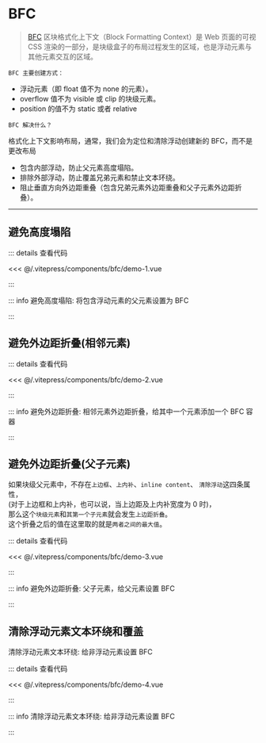 <script lang="ts" setup>
    import BFCDemo1 from '../.vitepress/components/bfc/demo-1.vue'
    import BFCDemo2 from '../.vitepress/components/bfc/demo-2.vue'
    import BFCDemo3 from '../.vitepress/components/bfc/demo-3.vue'
    import BFCDemo4 from '../.vitepress/components/bfc/demo-4.vue'
</script>

# BFC

> [BFC](https://developer.mozilla.org/zh-CN/docs/Web/Guide/CSS/Block_formatting_context)
> 区块格式化上下文（Block Formatting Context）是 Web 页面的可视 CSS 渲染的一部分，是块级盒子的布局过程发生的区域，也是浮动元素与其他元素交互的区域。

`BFC 主要创建方式：`

-   浮动元素（即 float 值不为 none 的元素）。
-   overflow 值不为 visible 或 clip 的块级元素。
-   position 的值不为 static 或者 relative

`BFC 解决什么？`

格式化上下文影响布局，通常，我们会为定位和清除浮动创建新的 BFC，而不是更改布局

-   包含内部浮动，防止父元素高度塌陷。
-   排除外部浮动，防止覆盖兄弟元素和禁止文本环绕。
-   阻止垂直方向外边距重叠（包含兄弟元素外边距重叠和父子元素外边距折叠）。

---

## 避免高度塌陷

::: details 查看代码

<<< @/.vitepress/components/bfc/demo-1.vue

:::

::: info 避免高度塌陷: 将包含浮动元素的父元素设置为 BFC

<BFCDemo1 />

:::

## 避免外边距折叠(相邻元素)

::: details 查看代码

<<< @/.vitepress/components/bfc/demo-2.vue

:::

::: info 避免外边距折叠: 相邻元素外边距折叠，给其中一个元素添加一个 BFC 容器

<BFCDemo2 />

:::

## 避免外边距折叠(父子元素)

如果块级父元素中，不存在`上边框`、`上内补`、`inline content`、 `清除浮动`这四条属性，<br />
(对于上边框和上内补，也可以说，当上边距及上内补宽度为 0 时)，<br />
那么这个`块级元素`和`其第一个子元素`就会发生`上边距折叠`。 <br />
这个折叠之后的值在这里取的就是`两者之间的最大值`。

::: details 查看代码

<<< @/.vitepress/components/bfc/demo-3.vue

:::

::: info 避免外边距折叠: 父子元素，给父元素设置 BFC

<BFCDemo3 />

:::

## 清除浮动元素文本环绕和覆盖

清除浮动元素文本环绕: 给非浮动元素设置 BFC

::: details 查看代码

<<< @/.vitepress/components/bfc/demo-4.vue

:::

::: info 清除浮动元素文本环绕: 给非浮动元素设置 BFC

<BFCDemo4 />

:::
